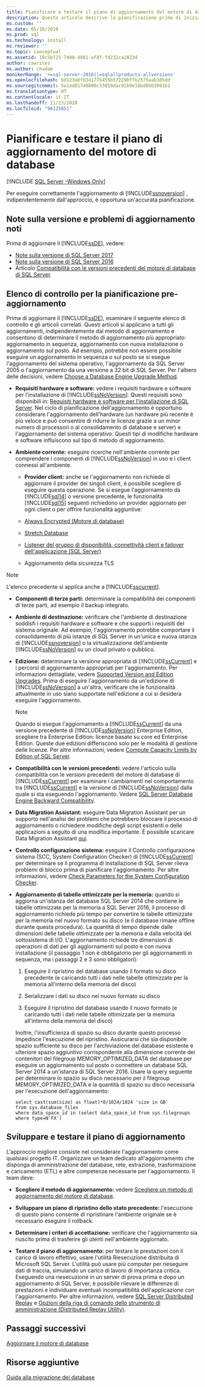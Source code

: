 ```yaml
---
title: Pianificare e testare il piano di aggiornamento del motore di database | Microsoft Docs
description: Questo articolo descrive la pianificazione prima di iniziare l'aggiornamento di SQL Server. Include un elenco di controllo della pianificazione e lo sviluppo e il test di un piano di aggiornamento.
ms.custom: ''
ms.date: 05/18/2018
ms.prod: sql
ms.technology: install
ms.reviewer: ''
ms.topic: conceptual
ms.assetid: 19c5b725-7400-4881-af8f-fd232ca28234
author: cawrites
ms.author: chadam
monikerRange: '>=sql-server-2016||=sqlallproducts-allversions'
ms.openlocfilehash: bd123a6f634177b455b57229bffb2375aab385dd
ms.sourcegitcommit: 5a1ed81749800c33059dac91b0e18bd8bb3081b1
ms.translationtype: HT
ms.contentlocale: it-IT
ms.lasthandoff: 11/23/2020
ms.locfileid: "96125851"
---
```

# <a name="plan-and-test-the-database-engine-upgrade-plan"></a>Pianificare e testare il piano di aggiornamento del motore di database

[!INCLUDE [SQL Server -Windows Only](../../includes/applies-to-version/sql-windows-only.md)]
  
 Per eseguire correttamente l'aggiornamento di [!INCLUDE[ssnoversion](../../includes/ssnoversion-md.md)] , indipendentemente dall'approccio, è opportuna un'accurata pianificazione.  
  
## <a name="release-notes-and-known-upgrade-issues"></a>Note sulla versione e problemi di aggiornamento noti  
 Prima di aggiornare il [!INCLUDE[ssDE](../../includes/ssde-md.md)], vedere:

- [Note sulla versione di SQL Server 2017](../../sql-server/sql-server-2017-release-notes.md) 
- [Note sulla versione di SQL Server 2016](../../sql-server/sql-server-2016-release-notes.md) 
- Articolo [Compatibilità con le versioni precedenti del motore di database di SQL Server](../discontinued-database-engine-functionality-in-sql-server.md).  
  
## <a name="pre-upgrade-planning-checklist"></a>Elenco di controllo per la pianificazione pre-aggiornamento  
 Prima di aggiornare il [!INCLUDE[ssDE](../../includes/ssde-md.md)], esaminare il seguente elenco di controllo e gli articoli correlati. Questi articoli si applicano a tutti gli aggiornamenti, indipendentemente dal metodo di aggiornamento e consentono di determinare il metodo di aggiornamento più appropriato: aggiornamento in sequenza, aggiornamento con nuova installazione o aggiornamento sul posto. Ad esempio, potrebbe non essere possibile eseguire un aggiornamento in sequenza o sul posto se si esegue l'aggiornamento del sistema operativo, l'aggiornamento da SQL Server 2005 o l'aggiornamento da una versione a 32 bit di SQL Server. Per l'albero delle decisioni, vedere [Choose a Database Engine Upgrade Method](../../database-engine/install-windows/choose-a-database-engine-upgrade-method.md).  
  
-   **Requisiti hardware e software:** vedere i requisiti hardware e software per l'installazione di [!INCLUDE[ssNoVersion](../../includes/ssnoversion-md.md)]. Questi requisiti sono disponibili in: [Requisiti hardware e software per l'installazione di SQL Server](../../sql-server/install/hardware-and-software-requirements-for-installing-sql-server.md). Nel ciclo di pianificazione dell'aggiornamento è opportuno considerare l'aggiornamento dell'hardware (un hardware più recente è più veloce e può consentire di ridurre le licenze grazie a un minor numero di processori o al consolidamento di database e server) e l'aggiornamento del sistema operativo. Questi tipi di modifiche hardware e software influiscono sul tipo di metodo di aggiornamento.  
  
-   **Ambiente corrente:** eseguire ricerche nell'ambiente corrente per comprendere i componenti di [!INCLUDE[ssNoVersion](../../includes/ssnoversion-md.md)] in uso e i client connessi all'ambiente.  
  
    -   **Provider client:** anche se l'aggiornamento non richiede di aggiornare il provider dei singoli client, è possibile scegliere di eseguire questa operazione. Se si esegue l'aggiornamento da [!INCLUDE[sql14](../../includes/sssql14-md.md)] o versione precedente, le funzionalità [!INCLUDE[sql15](../../includes/sssql15-md.md)] seguenti richiedono un provider aggiornato per ogni client o per offrire funzionalità aggiuntive:  
  
       -   [Always Encrypted &#40;Motore di database&#41;](../../relational-databases/security/encryption/always-encrypted-database-engine.md)  
  
       -   [Stretch Database](../../sql-server/stretch-database/stretch-database.md)  
  
       -   [Listener del gruppo di disponibilità, connettività client e failover dell'applicazione &#40;SQL Server&#41;](../../database-engine/availability-groups/windows/listeners-client-connectivity-application-failover.md)  
  
       -   Aggiornamento della sicurezza TLS  

   >[!NOTE]
   >L'elenco precedente si applica anche a [!INCLUDE[sscurrent](../../includes/sscurrent-md.md)].
  
-   **Componenti di terze parti:** determinare la compatibilità dei componenti di terze parti, ad esempio il backup integrato.  
  
-   **Ambiente di destinazione:** verificare che l'ambiente di destinazione soddisfi i requisiti hardware e software e che supporti i requisiti del sistema originale. Ad esempio, l'aggiornamento potrebbe comportare il consolidamento di più istanze di SQL Server in un'unica e nuova istanza di [!INCLUDE[ssnoversion](../../includes/ssnoversion-md.md)] o la virtualizzazione dell'ambiente [!INCLUDE[ssNoVersion](../../includes/ssnoversion-md.md)] su un cloud privato o pubblico.  
  
-   **Edizione:** determinare la versione appropriata di [!INCLUDE[ssCurrent](../../includes/ssnoversion-md.md)] e i percorsi di aggiornamento appropriati per l'aggiornamento. Per informazioni dettagliate, vedere [Supported Version and Edition Upgrades](../../database-engine/install-windows/supported-version-and-edition-upgrades.md). Prima di eseguire l'aggiornamento da un'edizione di [!INCLUDE[ssNoVersion](../../includes/ssnoversion-md.md)] a un'altra, verificare che le funzionalità attualmente in uso siano supportate nell'edizione a cui si desidera eseguire l'aggiornamento.  
  
    > [!NOTE]  
    >  Quando si esegue l'aggiornamento a [!INCLUDE[ssCurrent](../../includes/ssnoversion-md.md)] da una versione precedente di [!INCLUDE[ssNoVersion](../../includes/ssnoversion-md.md)] Enterprise Edition, scegliere tra Enterprise Edition: licenze basate su core ed Enterprise Edition. Queste due edizioni differiscono solo per le modalità di gestione delle licenze. Per altre informazioni, vedere [Compute Capacity Limits by Edition of SQL Server](../../sql-server/compute-capacity-limits-by-edition-of-sql-server.md).  
  
-   **Compatibilità con le versioni precedenti:** vedere l'articolo sulla compatibilità con le versioni precedenti del motore di database di [!INCLUDE[ssCurrent](../../includes/ssnoversion-md.md)] per esaminare i cambiamenti nel comportamento tra [!INCLUDE[ssCurrent](../../includes/ssnoversion-md.md)] e la versione di [!INCLUDE[ssNoVersion](../../includes/ssnoversion-md.md)] dalla quale si sta eseguendo l'aggiornamento. Vedere [SQL Server Database Engine Backward Compatibility](../discontinued-database-engine-functionality-in-sql-server.md).  
  
-   **Data Migration Assistant:** eseguire Data Migration Assistant per un supporto nell'analisi dei problemi che potrebbero bloccare il processo di aggiornamento o richiedere modifiche degli script esistenti o delle applicazioni a seguito di una modifica importante.
    È possibile scaricare Data Migration Assistant [qui](https://aka.ms/get-dma).  
  
-   **Controllo configurazione sistema:** eseguire il Controllo configurazione sistema (SCC, System Configuration Checker) di [!INCLUDE[ssCurrent](../../includes/ssnoversion-md.md)] per determinare se il programma di installazione di SQL Server rileva problemi di blocco prima di pianificare l'aggiornamento. Per altre informazioni, vedere [Check Parameters for the System Configuration Checker](../../database-engine/install-windows/check-parameters-for-the-system-configuration-checker.md).  
  
-   **Aggiornamento di tabelle ottimizzate per la memoria:** quando si aggiorna un'istanza del database SQL Server 2014 che contiene le tabelle ottimizzate per la memoria a SQL Server 2016, il processo di aggiornamento richiede più tempo per convertire le tabelle ottimizzate per la memoria nel nuovo formato su disco (e il database rimane offline durante questa procedura).   La quantità di tempo dipende dalle dimensioni delle tabelle ottimizzate per la memoria e dalla velocità del sottosistema di I/O. L'aggiornamento richiede tre dimensioni di operazioni di dati per gli aggiornamenti sul posto e con nuova installazione (il passaggio 1 non è obbligatorio per gli aggiornamenti in sequenza, ma i passaggi 2 e 3 sono obbligatori):  
  
    1.  Eseguire il ripristino del database usando il formato su disco precedente (e caricando tutti i dati nelle tabelle ottimizzate per la memoria all'interno della memoria del disco)  
  
    2.  Serializzare i dati su disco nel nuovo formato su disco  
  
    3.  Eseguire il ripristino del database usando il nuovo formato (e caricando tutti i dati nelle tabelle ottimizzate per la memoria all'interno della memoria del disco)  
  
     Inoltre, l'insufficienza di spazio su disco durante questo processo impedisce l'esecuzione del ripristino. Assicurarsi che sia disponibile spazio sufficiente su disco per l'archiviazione del database esistente e ulteriore spazio aggiuntivo corrispondente alla dimensione corrente dei contenitori del filegroup MEMORY_OPTIMIZED_DATA del database per eseguire un aggiornamento sul posto o connettere un database SQL Server 2014 a un'istanza di SQL Server 2016. Usare la query seguente per determinare lo spazio su disco necessario per il filegroup MEMORY_OPTIMIZED_DATA e la quantità di spazio su disco necessaria per l'esecuzione dell'aggiornamento:  
  
    ```  
    select cast(sum(size) as float)*8/1024/1024 'size in GB'   
    from sys.database_files  
    where data_space_id in (select data_space_id from sys.filegroups where type=N'FX')  
    ```  
  
## <a name="develop-and-test-the-upgrade-plan"></a>Sviluppare e testare il piano di aggiornamento  
 L'approccio migliore consiste nel considerare l'aggiornamento come qualsiasi progetto IT. Organizzare un team dedicato all'aggiornamento che disponga di amministrazione del database, rete, estrazione, trasformazione e caricamento (ETL) e altre competenze necessarie per l'aggiornamento. Il team deve:  
  
-   **Scegliere il metodo di aggiornamento:** vedere [Scegliere un metodo di aggiornamento del motore di database](../../database-engine/install-windows/choose-a-database-engine-upgrade-method.md).  
  
-   **Sviluppare un piano di ripristino dello stato precedente:** l'esecuzione di questo piano consente di ripristinare l'ambiente originale se è necessario eseguire il rollback.  
  
-   **Determinare i criteri di accettazione:** verificare che l'aggiornamento sia riuscito prima di trasferire gli utenti nell'ambiente aggiornato.  
  
-   **Testare il piano di aggiornamento:** per testare le prestazioni con il carico di lavoro effettivo, usare l'utilità Riesecuzione distribuita di Microsoft SQL Server. L'utilità può usare più computer per rieseguire dati di traccia, simulando un carico di lavoro di importanza critica. Eseguendo una riesecuzione in un server di prova prima e dopo un aggiornamento di SQL Server, è possibile rilevare le differenze di prestazioni e individuare eventuali incompatibilità dell'applicazione con l'aggiornamento. Per altre informazioni, vedere [SQL Server Distributed Replay](../../tools/distributed-replay/sql-server-distributed-replay.md) e [Opzioni della riga di comando dello strumento di amministrazione &#40;Distributed Replay Utility&#41;](../../tools/distributed-replay/administration-tool-command-line-options-distributed-replay-utility.md).  
  
## <a name="next-steps"></a>Passaggi successivi  
[Aggiornare il motore di database](../../database-engine/install-windows/upgrade-database-engine.md) 
  
## <a name="additional-resources"></a>Risorse aggiuntive 
[Guida alla migrazione dei database](https://aka.ms/datamigration)